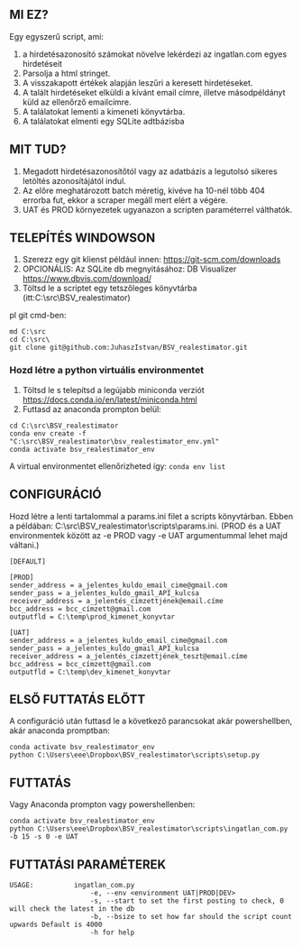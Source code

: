 ## MI EZ?
Egy egyszerű script, ami:
1. a hirdetésazonosító számokat növelve lekérdezi az ingatlan.com egyes hirdetéseit
1. Parsolja a html stringet.
1. A visszakapott értékek alapján leszűri a keresett hirdetéseket. 
1. A talált hirdetéseket elküldi a kívánt email címre, illetve másodpéldányt küld az ellenőrző emailcímre.
1. A találatokat lementi a kimeneti könyvtárba.
1. A találatokat elmenti egy SQLite adtbázisba

## MIT TUD?

1. Megadott hirdetésazonosítőtól vagy az adatbázis a legutolsó sikeres letöltés azonosítájától indul.
1. Az előre meghatározott batch méretig, kivéve ha 10-nél több 404 errorba fut, ekkor a scraper megáll mert elért a végére.
1. UAT és PROD környezetek ugyanazon a scripten paraméterrel válthatók. 


## TELEPÍTÉS WINDOWSON
1. Szerezz egy git klienst például innen: https://git-scm.com/downloads 
2. OPCIONÁLIS: Az SQLite db megnyitásához: DB Visualizer  https://www.dbvis.com/download/
3. Töltsd le a scriptet egy tetszőleges könyvtárba (itt:C:\src\BSV_realestimator) 

pl git cmd-ben:
```
md C:\src
cd C:\src\
git clone git@github.com:JuhaszIstvan/BSV_realestimator.git
```

### Hozd létre a python virtuális environmentet
1. Töltsd le s telepítsd a legújabb miniconda verziót https://docs.conda.io/en/latest/miniconda.html
1. Futtasd az anaconda prompton belül:
```
cd C:\src\BSV_realestimator
conda env create -f "C:\src\BSV_realestimator\bsv_realestimator_env.yml"
conda activate bsv_realestimator_env
```
A virtual environmentet ellenőrizheted így: ```conda env list```
## CONFIGURÁCIÓ
Hozd létre a lenti tartalommal a  params.ini filet a scripts könyvtárban. Ebben a példában: C:\src\BSV_realestimator\scripts\params.ini. 
(PROD és a UAT environmentek között az -e PROD vagy -e UAT argumentummal lehet majd váltani.)
```
[DEFAULT]

[PROD]
sender_address = a_jelentes_kuldo_email_cime@gmail.com
sender_pass = a_jelentes_kuldo_gmail_API_kulcsa
receiver_address = a_jelentés_címzettjének@email.címe
bcc_address = bcc_címzett@gmail.com
outputfld = C:\temp\prod_kimenet_konyvtar

[UAT]
sender_address = a_jelentes_kuldo_email_cime@gmail.com
sender_pass = a_jelentes_kuldo_gmail_API_kulcsa
receiver_address = a_jelentés_címzettjének_teszt@email.címe
bcc_address = bcc_címzett@gmail.com
outputfld = C:\temp\dev_kimenet_konyvtar
```

## ELSŐ FUTTATÁS ELŐTT

A configuráció után futtasd le  a következő parancsokat akár powershellben, akár anaconda promptban:

```
conda activate bsv_realestimator_env
python C:\Users\eee\Dropbox\BSV_realestimator\scripts\setup.py
```

## FUTTATÁS
Vagy Anaconda prompton vagy powershellenben:
```
conda activate bsv_realestimator_env
python C:\Users\eee\Dropbox\BSV_realestimator\scripts\ingatlan_com.py -b 15 -s 0 -e UAT
```



## FUTTATÁSI PARAMÉTEREK
```
USAGE:          ingatlan_com.py 
                    -e, --env <environment UAT|PROD|DEV>
                    -s, --start to set the first posting to check, 0 will check the latest in the db
                    -b, --bsize to set how far should the script count upwards Default is 4000
                    -h for help
```
